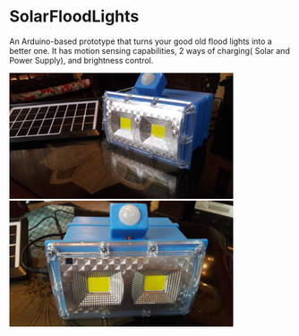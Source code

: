 # SolarFloodLights

An Arduino-based prototype that turns your good old flood lights into a better one. It has motion sensing capabilities, 2 ways of charging( Solar and Power Supply), and brightness control.

<p float="left">
  <img src="/img/20190417_095307.jpg" width="400" />
  <img src="/img/20190417_095324.jpg" width="400" /> 
</p>
